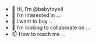 - 👋 Hi, I’m @babytoys4
- 👀 I’m interested in ...
- 🌱 I want to buy ...
- 💞️ I’m looking to collaborate on ...
- 📫 How to reach me ...

<!---
babytoys4/babytoys4 is a ✨ special ✨ repository because its `README.md` (this file) appears on your GitHub profile.
You can click the Preview link to take a look at your changes.
--->
